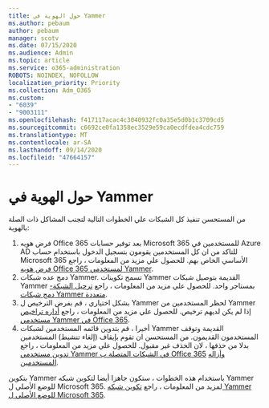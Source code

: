 ```yaml
---
title: حول الهوية في Yammer
ms.author: pebaum
author: pebaum
manager: scotv
ms.date: 07/15/2020
ms.audience: Admin
ms.topic: article
ms.service: o365-administration
ROBOTS: NOINDEX, NOFOLLOW
localization_priority: Priority
ms.collection: Adm_O365
ms.custom:
- "6039"
- "9003111"
ms.openlocfilehash: f417117acac4c3040932fc0a35e5d0b1c3709cd5
ms.sourcegitcommit: c6692ce0fa1358ec3529e59ca0ecdfdea4cdc759
ms.translationtype: MT
ms.contentlocale: ar-SA
ms.lasthandoff: 09/14/2020
ms.locfileid: "47664157"
---
```

# <a name="about-identity-in-yammer"></a>حول الهوية في Yammer

من المستحسن تنفيذ كل الشبكات علي الخطوات التالية لتجنب المشاكل ذات الصلة بالهوية:

1. فرض هويه Office 365 بعد توفير حسابات Microsoft 365 للمستخدمين في Azure AD للتاكد من ان كل المستخدمين يقومون بتسجيل الدخول باستخدام حساب Microsoft 365 الأساسي الخاص بهم. للحصول علي مزيد من المعلومات ، راجع [فرض هويه Office 365 لمستخدمي Yammer](https://docs.microsoft.com/yammer/configure-your-yammer-network/enforce-office-365-identity).
2. دمج عده شبكات Yammer. تسمح تكوينات Yammer القديمة بتوصيل شبكات Yammer بمستاجر واحد. للحصول علي مزيد من المعلومات ، راجع [ترحيل الشبكة-دمج شبكات Yammer متعددة](https://docs.microsoft.com/yammer/configure-your-yammer-network/consolidate-multiple-yammer-networks).
3. بشكل اختياري ، قم بفرض الترخيص ل Yammer لحظر المستخدمين من Yammer إذا لم يكن لديهم ترخيص. للحصول علي مزيد من المعلومات ، راجع [أداره تراخيص مستخدمي Yammer في Office 365](https://docs.microsoft.com/yammer/manage-yammer-users/manage-yammer-licenses-in-office-365).
4. أخيرا ، قم بتدوين قائمه المستخدمين لشبكات Yammer القديمة وتوقف المستخدمون القديمون. من المستحسن ان تقوم بإيقاف (إلغاء تنشيط) المستخدمين بدلا من حذفها ، لان الحذف غير مقبول. للحصول علي مزيد من المعلومات ، راجع [تدوين مستخدمي Yammer في الشبكات المتصلة ب Office 365](https://docs.microsoft.com/yammer/manage-yammer-users/audit-users-connected-to-office-365) [وأزاله المستخدمين](https://docs.microsoft.com/yammer/manage-yammer-users/add-block-or-remove-users#remove-users).

بتكوين Yammer باستخدام هذه الخطوات ، ستكون جاهزا أيضا لتكوين شبكه Yammer للوضع الأصلي ل Microsoft 365. لمزيد من المعلومات ، راجع [تكوين شبكه Yammer للوضع الأصلي ل Microsoft 365](https://docs.microsoft.com/yammer/configure-your-yammer-network/native-mode).